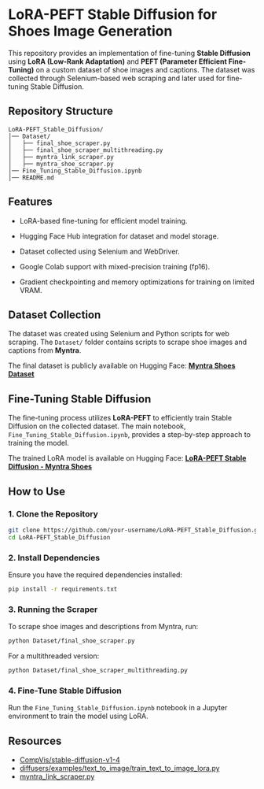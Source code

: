 # LoRA-PEFT Stable Diffusion for Shoes Image Generation

This repository provides an implementation of fine-tuning **Stable Diffusion** using **LoRA (Low-Rank Adaptation)** and **PEFT (Parameter Efficient Fine-Tuning)** on a custom dataset of shoe images and captions. The dataset was collected through Selenium-based web scraping and later used for fine-tuning Stable Diffusion.

## Repository Structure

```
LoRA-PEFT_Stable_Diffusion/
│── Dataset/
│   ├── final_shoe_scraper.py
│   ├── final_shoe_scraper_multithreading.py
│   ├── myntra_link_scraper.py
│   ├── myntra_shoe_scraper.py
│── Fine_Tuning_Stable_Diffusion.ipynb
│── README.md
```

## Features

- LoRA-based fine-tuning for efficient model training.

- Hugging Face Hub integration for dataset and model storage.

- Dataset collected using Selenium and WebDriver.

- Google Colab support with mixed-precision training (fp16).

- Gradient checkpointing and memory optimizations for training on limited VRAM.

## Dataset Collection
The dataset was created using Selenium and Python scripts for web scraping. The `Dataset/` folder contains scripts to scrape shoe images and captions from **Myntra**.

The final dataset is publicly available on Hugging Face:
[**Myntra Shoes Dataset**](https://huggingface.co/datasets/Harshgarg12/myntra_shoes_dataset)

## Fine-Tuning Stable Diffusion
The fine-tuning process utilizes **LoRA-PEFT** to efficiently train Stable Diffusion on the collected dataset. The main notebook, `Fine_Tuning_Stable_Diffusion.ipynb`, provides a step-by-step approach to training the model.

The trained LoRA model is available on Hugging Face:
[**LoRA-PEFT Stable Diffusion - Myntra Shoes**](https://huggingface.co/Harshgarg12/LoRA_Peft_SD_Myntra_Shoes)

## How to Use
### 1. Clone the Repository
```bash
git clone https://github.com/your-username/LoRA-PEFT_Stable_Diffusion.git
cd LoRA-PEFT_Stable_Diffusion
```

### 2. Install Dependencies
Ensure you have the required dependencies installed:
```bash
pip install -r requirements.txt
```

### 3. Running the Scraper
To scrape shoe images and descriptions from Myntra, run:
```bash
python Dataset/final_shoe_scraper.py
```
For a multithreaded version:
```bash
python Dataset/final_shoe_scraper_multithreading.py
```

### 4. Fine-Tune Stable Diffusion
Run the `Fine_Tuning_Stable_Diffusion.ipynb` notebook in a Jupyter environment to train the model using LoRA.

## Resources
- [CompVis/stable-diffusion-v1-4](https://huggingface.co/CompVis/stable-diffusion-v1-4)
- [diffusers/examples/text_to_image/train_text_to_image_lora.py](https://github.com/huggingface/diffusers/blob/main/examples/text_to_image/train_text_to_image_lora.py)
- [myntra_link_scraper.py](https://github.com/Architrixs/myntra_scraper/blob/main/myntra_link_scraper.py)

